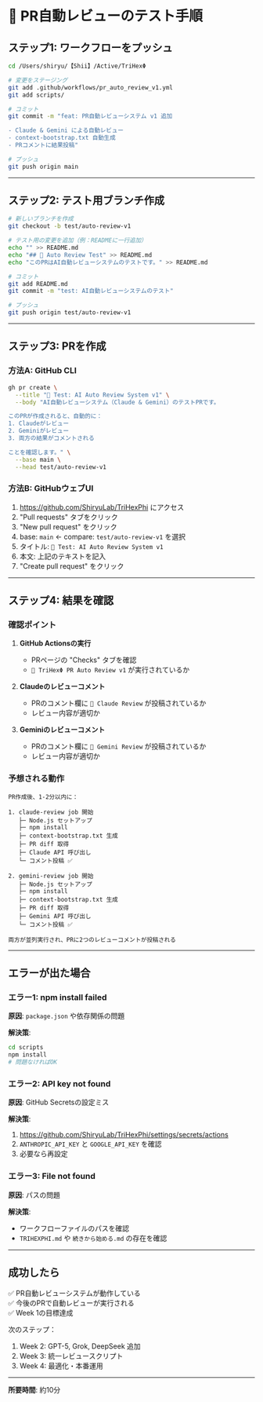# 🧪 PR自動レビューのテスト手順

## ステップ1: ワークフローをプッシュ

```bash
cd /Users/shiryu/【Shii】/Active/TriHexΦ

# 変更をステージング
git add .github/workflows/pr_auto_review_v1.yml
git add scripts/

# コミット
git commit -m "feat: PR自動レビューシステム v1 追加

- Claude & Gemini による自動レビュー
- context-bootstrap.txt 自動生成
- PRコメントに結果投稿"

# プッシュ
git push origin main
```

---

## ステップ2: テスト用ブランチ作成

```bash
# 新しいブランチを作成
git checkout -b test/auto-review-v1

# テスト用の変更を追加（例：READMEに一行追加）
echo "" >> README.md
echo "## 🔱 Auto Review Test" >> README.md
echo "このPRはAI自動レビューシステムのテストです。" >> README.md

# コミット
git add README.md
git commit -m "test: AI自動レビューシステムのテスト"

# プッシュ
git push origin test/auto-review-v1
```

---

## ステップ3: PRを作成

### 方法A: GitHub CLI

```bash
gh pr create \
  --title "🧪 Test: AI Auto Review System v1" \
  --body "AI自動レビューシステム（Claude & Gemini）のテストPRです。

このPRが作成されると、自動的に：
1. Claudeがレビュー
2. Geminiがレビュー
3. 両方の結果がコメントされる

ことを確認します。" \
  --base main \
  --head test/auto-review-v1
```

### 方法B: GitHubウェブUI

1. https://github.com/ShiryuLab/TriHexPhi にアクセス
2. "Pull requests" タブをクリック
3. "New pull request" をクリック
4. base: `main` ← compare: `test/auto-review-v1` を選択
5. タイトル: `🧪 Test: AI Auto Review System v1`
6. 本文: 上記のテキストを記入
7. "Create pull request" をクリック

---

## ステップ4: 結果を確認

### 確認ポイント

1. **GitHub Actionsの実行**
   - PRページの "Checks" タブを確認
   - `🔱 TriHexΦ PR Auto Review v1` が実行されているか

2. **Claudeのレビューコメント**
   - PRのコメント欄に `🌙 Claude Review` が投稿されているか
   - レビュー内容が適切か

3. **Geminiのレビューコメント**
   - PRのコメント欄に `💎 Gemini Review` が投稿されているか
   - レビュー内容が適切か

### 予想される動作

```
PR作成後、1-2分以内に：

1. claude-review job 開始
   ├─ Node.js セットアップ
   ├─ npm install
   ├─ context-bootstrap.txt 生成
   ├─ PR diff 取得
   ├─ Claude API 呼び出し
   └─ コメント投稿 ✅

2. gemini-review job 開始
   ├─ Node.js セットアップ
   ├─ npm install
   ├─ context-bootstrap.txt 生成
   ├─ PR diff 取得
   ├─ Gemini API 呼び出し
   └─ コメント投稿 ✅

両方が並列実行され、PRに2つのレビューコメントが投稿される
```

---

## エラーが出た場合

### エラー1: npm install failed

**原因**: `package.json` や依存関係の問題

**解決策**:
```bash
cd scripts
npm install
# 問題なければOK
```

### エラー2: API key not found

**原因**: GitHub Secretsの設定ミス

**解決策**:
1. https://github.com/ShiryuLab/TriHexPhi/settings/secrets/actions
2. `ANTHROPIC_API_KEY` と `GOOGLE_API_KEY` を確認
3. 必要なら再設定

### エラー3: File not found

**原因**: パスの問題

**解決策**:
- ワークフローファイルのパスを確認
- `TRIHEXPHI.md` や `続きから始める.md` の存在を確認

---

## 成功したら

✅ PR自動レビューシステムが動作している  
✅ 今後のPRで自動レビューが実行される  
✅ Week 1の目標達成

次のステップ：
1. Week 2: GPT-5, Grok, DeepSeek 追加
2. Week 3: 統一レビュースクリプト
3. Week 4: 最適化・本番運用

---

**所要時間**: 約10分

